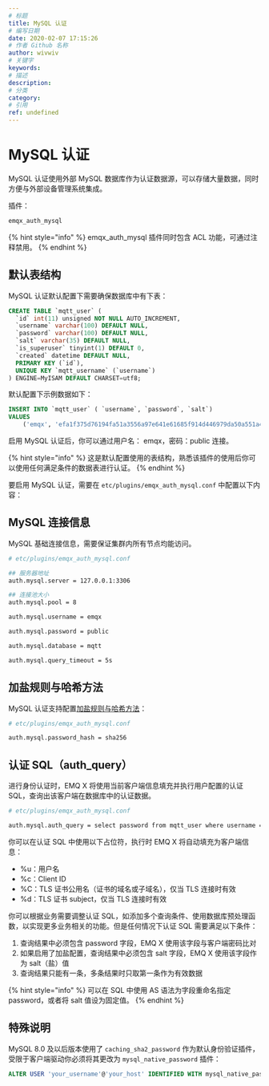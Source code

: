 ```yaml
---
# 标题
title: MySQL 认证
# 编写日期
date: 2020-02-07 17:15:26
# 作者 Github 名称
author: wivwiv
# 关键字
keywords:
# 描述
description:
# 分类
category: 
# 引用
ref: undefined
---
```


# MySQL 认证

MySQL 认证使用外部 MySQL 数据库作为认证数据源，可以存储大量数据，同时方便与外部设备管理系统集成。

插件：

```bash
emqx_auth_mysql
```

{% hint style="info" %} 
emqx_auth_mysql 插件同时包含 ACL 功能，可通过注释禁用。
{% endhint %}



## 默认表结构

MySQL 认证默认配置下需要确保数据库中有下表：

```sql
CREATE TABLE `mqtt_user` (
  `id` int(11) unsigned NOT NULL AUTO_INCREMENT,
  `username` varchar(100) DEFAULT NULL,
  `password` varchar(100) DEFAULT NULL,
  `salt` varchar(35) DEFAULT NULL,
  `is_superuser` tinyint(1) DEFAULT 0,
  `created` datetime DEFAULT NULL,
  PRIMARY KEY (`id`),
  UNIQUE KEY `mqtt_username` (`username`)
) ENGINE=MyISAM DEFAULT CHARSET=utf8;
```



默认配置下示例数据如下：

```sql
INSERT INTO `mqtt_user` ( `username`, `password`, `salt`)
VALUES
	('emqx', 'efa1f375d76194fa51a3556a97e641e61685f914d446979da50a551a4333ffd7', NULL);
```

启用 MySQL 认证后，你可以通过用户名： emqx，密码：public 连接。



{% hint style="info" %} 
这是默认配置使用的表结构，熟悉该插件的使用后你可以使用任何满足条件的数据表进行认证。
{% endhint %}



要启用 MySQL 认证，需要在 `etc/plugins/emqx_auth_mysql.conf` 中配置以下内容：

## MySQL 连接信息

MySQL 基础连接信息，需要保证集群内所有节点均能访问。

```bash
# etc/plugins/emqx_auth_mysql.conf

## 服务器地址
auth.mysql.server = 127.0.0.1:3306

## 连接池大小
auth.mysql.pool = 8

auth.mysql.username = emqx

auth.mysql.password = public

auth.mysql.database = mqtt

auth.mysql.query_timeout = 5s
```


## 加盐规则与哈希方法

MySQL 认证支持配置[加盐规则与哈希方法](./auth.md#加盐规则与哈希方法)：

```bash
# etc/plugins/emqx_auth_mysql.conf

auth.mysql.password_hash = sha256
```


## 认证 SQL（auth_query）

进行身份认证时，EMQ X 将使用当前客户端信息填充并执行用户配置的认证 SQL，查询出该客户端在数据库中的认证数据。

```bash
# etc/plugins/emqx_auth_mysql.conf

auth.mysql.auth_query = select password from mqtt_user where username = '%u' limit 1
```



你可以在认证 SQL 中使用以下占位符，执行时 EMQ X 将自动填充为客户端信息：

- %u：用户名
- %c：Client ID
- %C：TLS 证书公用名（证书的域名或子域名），仅当 TLS 连接时有效
- %d：TLS 证书 subject，仅当 TLS 连接时有效



你可以根据业务需要调整认证 SQL，如添加多个查询条件、使用数据库预处理函数，以实现更多业务相关的功能。但是任何情况下认证 SQL 需要满足以下条件：

1. 查询结果中必须包含 password 字段，EMQ X 使用该字段与客户端密码比对
2. 如果启用了加盐配置，查询结果中必须包含 salt 字段，EMQ X 使用该字段作为 salt（盐）值
3. 查询结果只能有一条，多条结果时只取第一条作为有效数据

{% hint style="info" %} 
可以在 SQL 中使用 AS 语法为字段重命名指定 password，或者将 salt 值设为固定值。
{% endhint %}


## 特殊说明

MySQL 8.0 及以后版本使用了 `caching_sha2_password` 作为默认身份验证插件，受限于客户端驱动你必须将其更改为 `mysql_native_password` 插件：

```sql
ALTER USER 'your_username'@'your_host' IDENTIFIED WITH mysql_native_password BY 'your_password';
```
